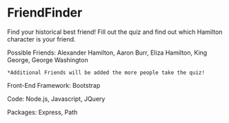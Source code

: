 # FriendFinder

Find your historical best friend! Fill out the quiz and find out which Hamilton character is your friend.

Possible Friends: Alexander Hamilton, Aaron Burr, Eliza Hamilton, King George, George Washington

    *Additional Friends will be added the more people take the quiz!

Front-End Framework: Bootstrap

Code: Node.js, Javascript, JQuery

Packages: Express, Path
